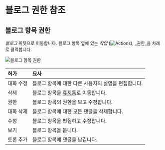 # 블로그 권한 참조

<!-- Really missing an introductory statement here -->

## 블로그 항목 권한

_블로그_ 위젯으로 이동합니다. 블로그 항목 옆에 있는 _작업_ (![Actions](../../images/icon-actions.png)), _권한_을 차례로 클릭합니다.

![블로그 항목 권한](./blog-permissions-reference/images/01.png)

| 허가    | 묘사                                                            |
|:----- |:------------------------------------------------------------- |
| 대화 수정 | 블로그 항목에 대한 다른 사용자의 설명을 편집합니다.                                 |
| 삭제    | 블로그 항목을 [휴지통](../recycle-bin/recycle-bin-overview.md)로 이동합니다. |
| 권한    | 블로그 항목의 권한을 보고 수정합니다.                                         |
| 대화 삭제 | 블로그 항목에 대한 모든 댓글을 삭제합니다.                                      |
| 수정    | 블로그 항목을 편집하고 수정합니다.                                           |
| 보기    | 블로그 항목을 봅니다.                                                  |
| 토론 추가 | 블로그 항목에 댓글을 남깁니다.                                             |
